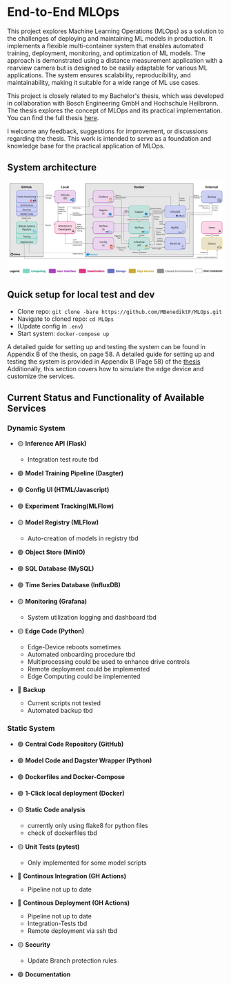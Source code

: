 # End-to-End MLOps

This project explores Machine Learning Operations (MLOps)
as a solution to the challenges of deploying and maintaining ML models in production.
It implements a flexible multi-container system that enables
automated training, deployment, monitoring, and optimization of ML models.
The approach is demonstrated using a distance measurement application with a rearview camera
but is designed to be easily adaptable for various ML applications.
The system ensures scalability, reproducibility, and maintainability,
making it suitable for a wide range of ML use cases.

This project is closely related to my Bachelor's thesis,
which was developed in collaboration with Bosch Engineering GmbH and Hochschule Heilbronn.
The thesis explores the concept of MLOps
and its practical implementation.
You can find the full thesis [here](https://www.mbenediktf.de/end-to-end-mlops/).

I welcome any feedback, suggestions for improvement, or discussions regarding the thesis. This work is intended to serve as a foundation and knowledge base for the practical application of MLOps.

## System architecture

![Systemarchitektur](src/system_architecture.jpg)

## Quick setup for local test and dev

- Clone repo: `git clone -bare https://github.com/MBenediktF/MLOps.git`
- Navigate to cloned repo: `cd MLOps`
- (Update config in `.env`)
- Start system: `docker-compose up`

A detailed guide for setting up and testing the system
can be found in Appendix B of the thesis, on page 58.
A detailed guide for setting up and testing the system
is provided in Appendix B (Page 58) of the
[thesis](https://www.mbenediktf.de/end-to-end-mlops/)
Additionally, this section covers
how to simulate the edge device and customize the services.

## Current Status and Functionality of Available Services

### Dynamic System

- 🟡 **Inference API (Flask)**  
  - Integration test route tbd

- 🟢 **Model Training Pipeline (Dasgter)**  

- 🟢 **Config UI (HTML/Javascript)**  

- 🟢 **Experiment Tracking(MLFlow)**  

- 🟡 **Model Registry (MLFlow)**  
  - Auto-creation of models in registry tbd

- 🟢 **Object Store (MinIO)**

- 🟢 **SQL Database (MySQL)**  

- 🟢 **Time Series Database (InfluxDB)**  

- 🟡 **Monitoring (Grafana)**  
  - System utilization logging and dashboard tbd

- 🟡 **Edge Code (Python)**
  - Edge-Device reboots sometimes
  - Automated onboarding procedure tbd
  - Multiprocessing could be used to enhance drive controls
  - Remote deployment could be implemented
  - Edge Computing could be implemented

- 🔴 **Backup**
  - Current scripts not tested
  - Automated backup tbd

### Static System

- 🟢 **Central Code Repository (GitHub)**

- 🟢 **Model Code and Dagster Wrapper (Python)**

- 🟢 **Dockerfiles and Docker-Compose**

- 🟢 **1-Click local deployment (Docker)**

- 🟡 **Static Code analysis**
  - currently only using flake8 for python files
  - check of dockerfiles tbd

- 🟡 **Unit Tests (pytest)**
  - Only implemented for some model scripts

- 🔴 **Continous Integration (GH Actions)**
  - Pipeline not up to date

- 🔴 **Continous Deployment (GH Actions)**
  - Pipeline not up to date
  - Integration-Tests tbd
  - Remote deployment via ssh tbd

- 🟡 **Security**
  - Update Branch protection rules

- 🟢 **Documentation**
